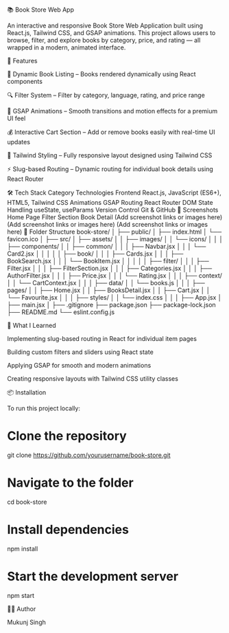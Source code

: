 📚 Book Store Web App

An interactive and responsive Book Store Web Application built using React.js, Tailwind CSS, and GSAP animations. This project allows users to browse, filter, and explore books by category, price, and rating — all wrapped in a modern, animated interface.

🚀 Features

🧭 Dynamic Book Listing – Books rendered dynamically using React components

🔍 Filter System – Filter by category, language, rating, and price range

🎨 GSAP Animations – Smooth transitions and motion effects for a premium UI feel

💰 Interactive Cart Section – Add or remove books easily with real-time UI updates

🌈 Tailwind Styling – Fully responsive layout designed using Tailwind CSS

⚡ Slug-based Routing – Dynamic routing for individual book details using React Router

🛠️ Tech Stack
Category	Technologies
Frontend	React.js, JavaScript (ES6+), HTML5, Tailwind CSS
Animations	GSAP
Routing	React Router DOM
State Handling	useState, useParams
Version Control	Git & GitHub
📸 Screenshots
Home Page	Filter Section	Book Detail
(Add screenshot links or images here)	(Add screenshot links or images here)	(Add screenshot links or images here)
🧩 Folder Structure
book-store/
│
├── public/
│   ├── index.html
│   └── favicon.ico
│
├── src/
│   ├── assets/
│   │   ├── images/
│   │   └── icons/
│   │
│   ├── components/
│   │   ├── common/
│   │   │   ├── Navbar.jsx
│   │   │   └── Card2.jsx
│   │   │
│   │   ├── book/
│   │   │   ├── Cards.jsx
│   │   │   ├── BookSearch.jsx
│   │   │   └── BookItem.jsx
│   │   │
│   │   ├── filter/
│   │   │   ├── Filter.jsx
│   │   │   ├── FilterSection.jsx
│   │   │   ├── Categories.jsx
│   │   │   ├── AuthorFilter.jsx
│   │   │   ├── Price.jsx
│   │   │   └── Rating.jsx
│   │
│   ├── context/
│   │   └── CartContext.jsx
│   │
│   ├── data/
│   │   └── books.js
│   │
│   ├── pages/
│   │   ├── Home.jsx
│   │   ├── BooksDetail.jsx
│   │   ├── Cart.jsx
│   │   └── Favourite.jsx
│   │
│   ├── styles/
│   │   └── index.css
│   │
│   ├── App.jsx
│   ├── main.jsx
│
├── .gitignore
├── package.json
├── package-lock.json
├── README.md
└── eslint.config.js


🧠 What I Learned

Implementing slug-based routing in React for individual item pages

Building custom filters and sliders using React state

Applying GSAP for smooth and modern animations

Creating responsive layouts with Tailwind CSS utility classes

📦 Installation

To run this project locally:

# Clone the repository
git clone https://github.com/yourusername/book-store.git

# Navigate to the folder
cd book-store

# Install dependencies
npm install

# Start the development server
npm start

👨‍💻 Author

Mukunj Singh


